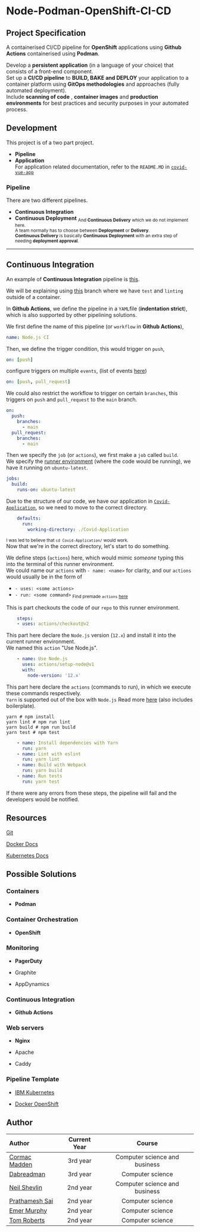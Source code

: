 
# Node-Podman-OpenShift-CI-CD

## Project Specification

A containerised CI/CD pipeline for **OpenShift** applications using **Github Actions** containerised using **Podman**.

Develop a **persistent application** (in a language of your choice) that consists of a front-end component.  
Set up a **CI/CD pipeline** to **BUILD, BAKE and DEPLOY** your application to a container platform using **GitOps methodologies** and approaches (fully automated deployment).    
Include **scanning of code** , **container images** and **production environments** for best practices and security purposes in your automated process.

  

## Development

This project is of a two part project.

- **Pipeline**
- **Application**  
For application related documentation,  refer to the `README.MD` in [`covid-vue-app`](https://github.com/dabreadman/Node-Podman-OpenShift-CI-CD/tree/main/covid-vue-app)

### Pipeline

There are two different pipelines.
- **Continuous Integration** 
- **Continuous Deployment** 
<sub>And **Continuous Delivery** which we do not implement here.  
A team normally has to choose between **Deployment** or **Delivery**.  
**Continuous Delivery** is basically **Continuous Deployment** with an extra step of needing **deployment approval**.</sub>
***
## Continuous Integration  

An example of **Continuous Integration** pipeline is [this](https://github.com/dabreadman/Node-Podman-OpenShift-CI-CD/blob/3d502434fd4edbf433f45945ca151c0c91cd2994/.github/workflows/node.js.yml).    

We will be explaining using [this](https://github.com/dabreadman/Node-Podman-OpenShift-CI-CD/tree/3d502434fd4edbf433f45945ca151c0c91cd2994) branch where we have `test` and `linting` outside of a container.

In **Github Actions**, we define the pipeline in a `YAML`file (**indentation strict**), which is also supported by other pipelining solutions.  

We first define the name of this pipeline (or `workflow` in **Github Actions**),
```yaml
name: Node.js CI
```
Then, we define the trigger condition, this would trigger on `push`, 
```yaml
on: [push]
```
 configure triggers on multiple `events`, (list of events [here](https://docs.github.com/en/actions/reference/events-that-trigger-workflows))
```yaml
on: [push, pull_request]
```
We could also restrict the workflow to trigger on certain `branches`, this triggers on `push` and `pull_request` to the `main` branch.
```yaml
on:
  push:
    branches:
      - main
  pull_request:
    branches:
      - main
```
Then we specify the `job` (or `actions`), we first make a `job` called `build`.   
We specify the [runner environment](https://docs.github.com/en/actions/reference/workflow-syntax-for-github-actions#jobsjob_idruns-on) (where the code would be running), we have it running on `ubuntu-latest`.
```yaml
jobs:
  build:
    runs-on: ubuntu-latest
```
Due to the structure of our code, we have our application in [`Covid-Application`](https://github.com/dabreadman/Node-Podman-OpenShift-CI-CD/tree/3d502434fd4edbf433f45945ca151c0c91cd2994/Covid-Application), so we need to move to the correct directory.
```yaml
    defaults:
      run:
        working-directory: ./Covid-Application
```
<sub>I was led to believe that `cd Covid-Application/` would work.</sub>  
Now that we're in the correct directory, let's start to do something.  

We define steps (`actions`) here, which would mimic *someone* typing this into the terminal of this runner environment.    
We could name our `actions` with `- name: <name>` for clarity, and our `actions` would usually be in the form of   
- `- uses: <some actions>`
- `- run: <some command>`
<sub>Find premade `actions` [here](https://github.com/marketplace/actions)</sub>

This is part checkouts the code of our `repo` to this runner environment.
```yaml
    steps:
    - uses: actions/checkout@v2
```
This part here declare the `Node.js` version (`12.x`) and install it into the current runner environment.  
We named this `action` "Use Node.js".
```yaml
    - name: Use Node.js
      uses: actions/setup-node@v1
      with:
        node-version: '12.x'
```
This part here declare the `actions` (commands to run), in which we execute these commands respectively.  
`Yarn` is supported out of the box with `Node.js`
Read more [here](https://docs.github.com/en/actions/guides/building-and-testing-nodejs) (also includes boilerplate).
```
yarn # npm install
yarn lint # npm run lint
yarn build # npm run build
yarn test # npm test
```
```yaml
    - name: Install dependencies with Yarn
      run: yarn
    - name: Lint with eslint
      run: yarn lint
    - name: Build with Webpack
      run: yarn build
    - name: Run tests
      run: yarn test
```
 If there were any errors from these steps, the pipeline will fail and the developers would be notified.


## Resources
  

[Git](https://git-scm.com/book/en/v2)

[Docker Docs](https://docs.docker.com/)

[Kubernetes Docs](https://www.docker.com/products/kubernetes)

  

## Possible Solutions

  

### Containers

  

- **Podman**

### Container Orchestration

  

- **OpenShift**

  

### Monitoring

  

- **PagerDuty**

- Graphite

- AppDynamics
 
  
### Continuous Integration

- **Github Actions**


### Web servers

- **Nginx**

- Apache

- Caddy

 

### Pipeline Template

  

- [IBM Kubernetes](https://github.com/actions/starter-workflows/blob/c59b62dee0eae1f9f368b7011cf05c2fc42cf084/ci/ibm.yml)

- [Docker OpenShift](https://github.com/actions/starter-workflows/blob/c59b62dee0eae1f9f368b7011cf05c2fc42cf084/ci/openshift.yml)

  

## Author

  

| Author                                           | Current Year |            Course             |
| :----------------------------------------------- | :----------: | :---------------------------: |
| [Cormac Madden](https://github.com/cormacmadden) |   3rd year   | Computer science and business |
| [Dabreadman](https://github.com/dabreadman)      |   3rd year   |       Computer science        |
| [Neil Shevlin](https://github.com/neilshevlin)   |   2nd year   | Computer science and business |
| [Prathamesh Sai](https://github.com/saisankp)    |   2nd year   |       Computer science        |
| [Emer Murphy](https://github.com/emer289)        |   2nd year   |       Computer science        |
| [Tom Roberts](https://github.com/tomroberts201)  |   2nd year   |       Computer science        |
